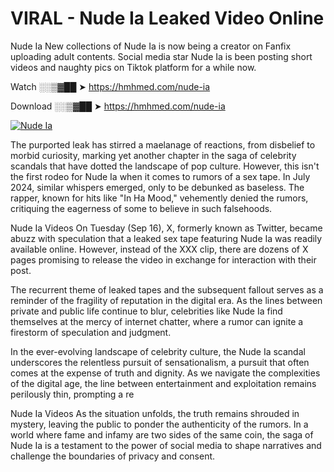 # VIRAL - Nude Ia Leaked Video Online

Nude Ia New collections of Nude Ia is now being a creator on Fanfix uploading adult contents. Social media star Nude Ia is been posting short videos and naughty pics on Tiktok platform for a while now.

Watch ░░▒▓██ ➤ https://hmhmed.com/nude-ia

Download ░░▒▓██ ➤ https://hmhmed.com/nude-ia

[![Nude Ia](https://i.imgur.com/dJHk4Zq.gif)](https://hmhmed.com/nude-ia)

The purported leak has stirred a maelanage of reactions, from disbelief to morbid curiosity, marking yet another chapter in the saga of celebrity scandals that have dotted the landscape of pop culture. However, this isn't the first rodeo for Nude Ia when it comes to rumors of a sex tape. In July 2024, similar whispers emerged, only to be debunked as baseless. The rapper, known for hits like "In Ha Mood," vehemently denied the rumors, critiquing the eagerness of some to believe in such falsehoods.

Nude Ia Videos
On Tuesday (Sep 16), X, formerly known as Twitter, became abuzz with speculation that a leaked sex tape featuring Nude Ia was readily available online. However, instead of the XXX clip, there are dozens of X pages promising to release the video in exchange for interaction with their post.

The recurrent theme of leaked tapes and the subsequent fallout serves as a reminder of the fragility of reputation in the digital era. As the lines between private and public life continue to blur, celebrities like Nude Ia find themselves at the mercy of internet chatter, where a rumor can ignite a firestorm of speculation and judgment.

In the ever-evolving landscape of celebrity culture, the Nude Ia scandal underscores the relentless pursuit of sensationalism, a pursuit that often comes at the expense of truth and dignity. As we navigate the complexities of the digital age, the line between entertainment and exploitation remains perilously thin, prompting a re

Nude Ia Videos
As the situation unfolds, the truth remains shrouded in mystery, leaving the public to ponder the authenticity of the rumors. In a world where fame and infamy are two sides of the same coin, the saga of Nude Ia is a testament to the power of social media to shape narratives and challenge the boundaries of privacy and consent.